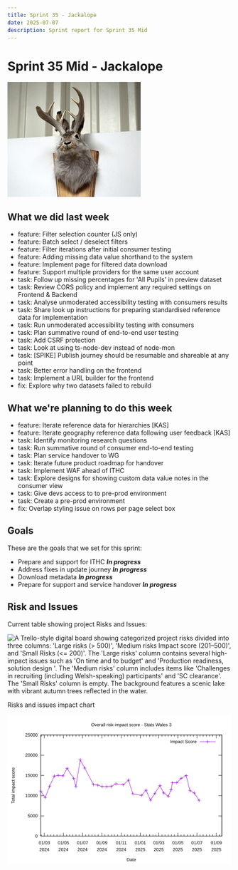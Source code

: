 ```yaml
---
title: Sprint 35 - Jackalope
date: 2025-07-07
description: Sprint report for Sprint 35 Mid
---
```


# Sprint 35 Mid - Jackalope

![A mounted taxidermy jackalope, a mythical creature with the body of a rabbit and antlers like a deer, displayed on a wooden plaque against a white and metal background.](jackalopeStuffed.jpg)

## What we did last week

- feature: Filter selection counter (JS only)
- feature: Batch select / deselect filters
- feature: Filter iterations after initial consumer testing
- feature: Adding missing data value shorthand to the system
- feature: Implement page for filtered data download
- feature: Support multiple providers for the same user account
- task: Follow up missing percentages for 'All Pupils' in preview dataset
- task: Review CORS policy and implement any required settings on Frontend & Backend
- task: Analyse unmoderated accessibility testing with consumers results
- task: Share look up instructions for preparing standardised reference data for implementation
- task: Run unmoderated accessibility testing with consumers
- task: Plan summative round of end-to-end user testing
- task: Add CSRF protection
- task: Look at using ts-node-dev instead of node-mon
- task: [SPIKE] Publish journey should be resumable and shareable at any point
- task: Better error handling on the frontend
- task: Implement a URL builder for the frontend
- fix: Explore why two datasets failed to rebuild

## What we're planning to do this week

- feature: Iterate reference data for hierarchies  [KAS]
- feature: Iterate geography reference data following user feedback [KAS]
- task: Identify monitoring research questions
- task: Run summative round of consumer end-to-end testing
- task: Plan service handover to WG
- task: Iterate future product roadmap for handover
- task: Implement WAF ahead of ITHC
- task: Explore designs for showing custom data value notes in the consumer view
- task: Give devs access to to pre-prod environment
- task: Create a pre-prod environment
- fix: Overlap styling issue on rows per page select box

## Goals

These are the goals that we set for this sprint:

- Prepare and support for ITHC <span class="badge bg-info">_**In progress**_</span>
- Address fixes in update journey <span class="badge bg-info">_**In progress**_</span>
- Download metadata <span class="badge bg-info">_**In progress**_</span>
- Prepare for support and service handover <span class="badge bg-info">_**In progress**_</span>

## Risk and Issues

Current table showing project Risks and Issues:

![A Trello-style digital board showing categorized project risks divided into three columns: 'Large risks (> 500)', 'Medium risks Impact score (201–500)', and 'Small Risks (<= 200)'. The 'Large risks' column contains several high-impact issues such as 'On time and to budget' and 'Production readiness, solution design '. The 'Medium risks' column includes items like 'Challenges in recruiting (including Welsh-speaking) participants' and 'SC clearance'. The 'Small Risks' column is empty. The background features a scenic lake with vibrant autumn trees reflected in the water.](risksBoard20250707.png)

Risks and issues impact chart

![Risks and issues impact chart](riskImpact20250708.png)
